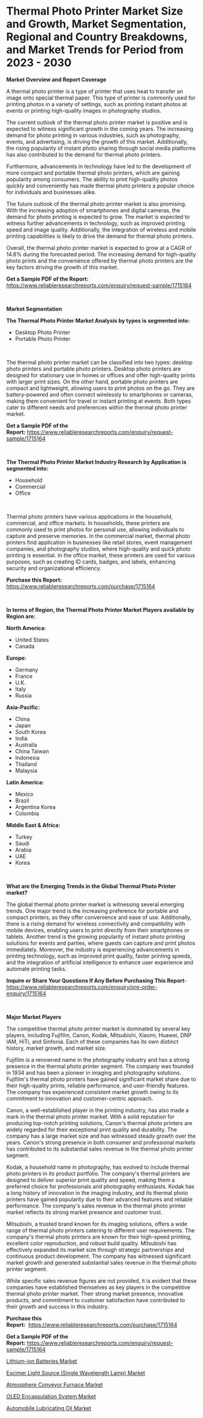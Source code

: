 <p><h1>Thermal Photo Printer Market Size and Growth, Market Segmentation, Regional and Country Breakdowns, and Market Trends for Period from 2023 -  2030</h1></p><p><strong>Market Overview and Report Coverage</strong></p>
<p><p>A thermal photo printer is a type of printer that uses heat to transfer an image onto special thermal paper. This type of printer is commonly used for printing photos in a variety of settings, such as printing instant photos at events or printing high-quality images in photography studios.</p><p>The current outlook of the thermal photo printer market is positive and is expected to witness significant growth in the coming years. The increasing demand for photo printing in various industries, such as photography, events, and advertising, is driving the growth of this market. Additionally, the rising popularity of instant photo sharing through social media platforms has also contributed to the demand for thermal photo printers.</p><p>Furthermore, advancements in technology have led to the development of more compact and portable thermal photo printers, which are gaining popularity among consumers. The ability to print high-quality photos quickly and conveniently has made thermal photo printers a popular choice for individuals and businesses alike.</p><p>The future outlook of the thermal photo printer market is also promising. With the increasing adoption of smartphones and digital cameras, the demand for photo printing is expected to grow. The market is expected to witness further advancements in technology, such as improved printing speed and image quality. Additionally, the integration of wireless and mobile printing capabilities is likely to drive the demand for thermal photo printers.</p><p>Overall, the thermal photo printer market is expected to grow at a CAGR of 14.6% during the forecasted period. The increasing demand for high-quality photo prints and the convenience offered by thermal photo printers are the key factors driving the growth of this market.</p></p>
<p><strong>Get a Sample PDF of the Report:</strong> <a href="https://www.reliableresearchreports.com/enquiry/request-sample/1715164">https://www.reliableresearchreports.com/enquiry/request-sample/1715164</a></p>
<p>&nbsp;</p>
<p><strong>Market Segmentation</strong></p>
<p><strong>The Thermal Photo Printer Market Analysis by types is segmented into:</strong></p>
<p><ul><li>Desktop Photo Printer</li><li>Portable Photo Printer</li></ul></p>
<p>&nbsp;</p>
<p><p>The thermal photo printer market can be classified into two types: desktop photo printers and portable photo printers. Desktop photo printers are designed for stationary use in homes or offices and offer high-quality prints with larger print sizes. On the other hand, portable photo printers are compact and lightweight, allowing users to print photos on the go. They are battery-powered and often connect wirelessly to smartphones or cameras, making them convenient for travel or instant printing at events. Both types cater to different needs and preferences within the thermal photo printer market.</p></p>
<p><strong>Get a Sample PDF of the Report:</strong>&nbsp;<a href="https://www.reliableresearchreports.com/enquiry/request-sample/1715164">https://www.reliableresearchreports.com/enquiry/request-sample/1715164</a></p>
<p>&nbsp;</p>
<p><strong>The Thermal Photo Printer Market Industry Research by Application is segmented into:</strong></p>
<p><ul><li>Household</li><li>Commercial</li><li>Office</li></ul></p>
<p>&nbsp;</p>
<p><p>Thermal photo printers have various applications in the household, commercial, and office markets. In households, these printers are commonly used to print photos for personal use, allowing individuals to capture and preserve memories. In the commercial market, thermal photo printers find application in businesses like retail stores, event management companies, and photography studios, where high-quality and quick photo printing is essential. In the office market, these printers are used for various purposes, such as creating ID cards, badges, and labels, enhancing security and organizational efficiency.</p></p>
<p><strong>Purchase this Report:</strong>&nbsp; <a href="https://www.reliableresearchreports.com/purchase/1715164">https://www.reliableresearchreports.com/purchase/1715164</a></p>
<p>&nbsp;</p>
<p><strong>In terms of Region, the Thermal Photo Printer Market Players available by Region are:</strong></p>
<p>
    <p> <strong> North America: </strong>
        <ul>
            <li>United States</li>
            <li>Canada</li>
        </ul>
        </p> 
    <p> <strong> Europe: </strong>
        <ul>
            <li>Germany</li>
            <li>France</li>
            <li>U.K.</li>
            <li>Italy</li>
            <li>Russia</li>
        </ul>
        </p> 
    <p> <strong> Asia-Pacific: </strong>
        <ul>
            <li>China</li>
            <li>Japan</li>
            <li>South Korea</li>
            <li>India</li>
            <li>Australia</li>
            <li>China Taiwan</li>
            <li>Indonesia</li>
            <li>Thailand</li>
            <li>Malaysia</li>
        </ul>
        </p> 
    <p> <strong> Latin America: </strong>
        <ul>
            <li>Mexico</li>
            <li>Brazil</li>
            <li>Argentina Korea</li>
            <li>Colombia</li>
        </ul>
        </p> 
    <p> <strong> Middle East & Africa: </strong>
        <ul>
            <li>Turkey</li>
            <li>Saudi</li>
            <li>Arabia</li>
            <li>UAE</li>
            <li>Korea</li>
        </ul>
    </p>
    </p>
<p>&nbsp;</p>
<p><strong>What are the Emerging Trends in the Global Thermal Photo Printer market?</strong></p>
<p><p>The global thermal photo printer market is witnessing several emerging trends. One major trend is the increasing preference for portable and compact printers, as they offer convenience and ease of use. Additionally, there is a rising demand for wireless connectivity and compatibility with mobile devices, enabling users to print directly from their smartphones or tablets. Another trend is the growing popularity of instant photo printing solutions for events and parties, where guests can capture and print photos immediately. Moreover, the industry is experiencing advancements in printing technology, such as improved print quality, faster printing speeds, and the integration of artificial intelligence to enhance user experience and automate printing tasks.</p></p>
<p><strong>Inquire or Share Your Questions If Any Before Purchasing This Report</strong>- <a href="https://www.reliableresearchreports.com/enquiry/pre-order-enquiry/1715164">https://www.reliableresearchreports.com/enquiry/pre-order-enquiry/1715164</a></p>
<p>&nbsp;</p>
<p><strong>Major Market Players</strong></p>
<p><p>The competitive thermal photo printer market is dominated by several key players, including Fujifilm, Canon, Kodak, Mitsubishi, Xiaomi, Huawei, DNP IAM, HiTi, and Sinfonia. Each of these companies has its own distinct history, market growth, and market size.</p><p>Fujifilm is a renowned name in the photography industry and has a strong presence in the thermal photo printer segment. The company was founded in 1934 and has been a pioneer in imaging and photography solutions. Fujifilm's thermal photo printers have gained significant market share due to their high-quality prints, reliable performance, and user-friendly features. The company has experienced consistent market growth owing to its commitment to innovation and customer-centric approach.</p><p>Canon, a well-established player in the printing industry, has also made a mark in the thermal photo printer market. With a solid reputation for producing top-notch printing solutions, Canon's thermal photo printers are widely regarded for their exceptional print quality and durability. The company has a large market size and has witnessed steady growth over the years. Canon's strong presence in both consumer and professional markets has contributed to its substantial sales revenue in the thermal photo printer segment.</p><p>Kodak, a household name in photography, has evolved to include thermal photo printers in its product portfolio. The company's thermal printers are designed to deliver superior print quality and speed, making them a preferred choice for professionals and photography enthusiasts. Kodak has a long history of innovation in the imaging industry, and its thermal photo printers have gained popularity due to their advanced features and reliable performance. The company's sales revenue in the thermal photo printer market reflects its strong market presence and customer trust.</p><p>Mitsubishi, a trusted brand known for its imaging solutions, offers a wide range of thermal photo printers catering to different user requirements. The company's thermal photo printers are known for their high-speed printing, excellent color reproduction, and robust build quality. Mitsubishi has effectively expanded its market size through strategic partnerships and continuous product development. The company has witnessed significant market growth and generated substantial sales revenue in the thermal photo printer segment.</p><p>While specific sales revenue figures are not provided, it is evident that these companies have established themselves as key players in the competitive thermal photo printer market. Their strong market presence, innovative products, and commitment to customer satisfaction have contributed to their growth and success in this industry.</p></p>
<p><strong>Purchase this Report:</strong>&nbsp;&nbsp;<a href="https://www.reliableresearchreports.com/purchase/1715164">https://www.reliableresearchreports.com/purchase/1715164</a></p>
<p></p>
<p><strong>Get a Sample PDF of the Report:</strong>&nbsp;<a href="https://www.reliableresearchreports.com/enquiry/request-sample/1715164">https://www.reliableresearchreports.com/enquiry/request-sample/1715164</a></p>
<p><p><a href="https://github.com/virtuosemr/Market-Research-Report-List-1/blob/main/lithium-ion-batteries-market.md">Lithium-ion Batteries Market</a></p><p><a href="https://medium.com/@chiragreportprime1/excimer-light-source-single-wavelength-lamp-market-share-evolution-and-market-growth-trends-257418dc5da7">Excimer Light Source (Single Wavelength Lamp) Market</a></p><p><a href="https://medium.com/@v25590012/atmosphere-conveyor-furnace-market-analysis-and-sze-forecasted-for-period-from-2023-to-2030-4c1de00f5ad4">Atmosphere Conveyor Furnace Market</a></p><p><a href="https://medium.com/@akshatsharma12/oled-encapsulation-system-market-size-cagr-trends-2024-2030-a975b536e959">OLED Encapsulation System Market</a></p><p><a href="https://github.com/surverupesha/Market-Research-Report-List-1/blob/main/automobile-lubricating-oil-market.md">Automobile Lubricating Oil Market</a></p></p>